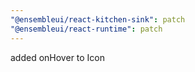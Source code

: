 ```yaml
---
"@ensembleui/react-kitchen-sink": patch
"@ensembleui/react-runtime": patch
---
```


added onHover to Icon
